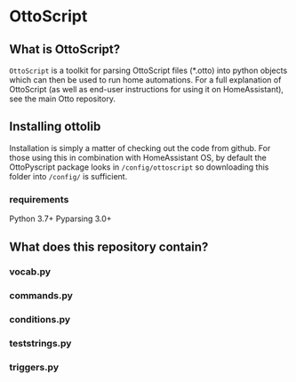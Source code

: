 # OttoScript

## What is OttoScript?
`OttoScript` is a toolkit for parsing OttoScript files (*.otto) into python objects which can then be used to run home automations. For a full explanation of OttoScript (as well as end-user instructions for using it on HomeAssistant), see the main Otto repository.

## Installing ottolib
Installation is simply a matter of checking out the code from github. For those using this in combination with HomeAssistant OS, by default the OttoPyscript package looks in `/config/ottoscript` so downloading this folder into `/config/` is sufficient.

### requirements
Python 3.7+
Pyparsing 3.0+

## What does this repository contain?

### vocab.py

### commands.py

### conditions.py

### teststrings.py

### triggers.py
